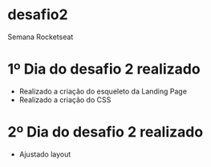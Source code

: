 # desafio2
Semana Rocketseat

# 1º Dia do desafio 2 realizado

* Realizado a criação do esqueleto da Landing Page
* Realizado a criação do CSS

# 2º Dia do desafio 2 realizado
* Ajustado layout